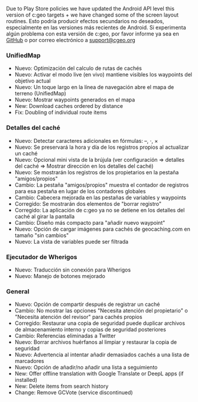 Due to Play Store policies we have updated the Android API level this version of c:geo targets + we have changed some of the screen layout routines. Esto podría producir efectos secundarios no deseados, especialmente en las versiones más recientes de Android. Si experimenta algún problema con esta versión de c:geo, por favor informe ya sea en [GitHub](https://github.com/cgeo/cgeo) o por correo electrónico a [support@cgeo.org](mailto:support@cgeo.org)

### UnifiedMap
- Nuevo: Optimización del calculo de rutas de cachés
- Nuevo: Activar el modo live (en vivo) mantiene visibles los waypoints del objetivo actual
- Nuevo: Un toque largo en la línea de navegación abre el mapa de terreno (UnifiedMap)
- Nuevo: Mostrar waypoints generados en el mapa
- New: Download caches ordered by distance
- Fix: Doubling of individual route items

### Detalles del caché
- Nuevo: Detectar caracteres adicionales en fórmulas: –, ⋅, ×
- Nuevo: Se preservará la hora y día de los registros propios al actualizar un caché
- Nuevo: Opcional mini vista de la brújula (ver configuración => detalles del caché => Mostrar dirección en los detalles del caché)
- Nuevo: Se mostrarán los registros de los propietarios en la pestaña "amigos/propios"
- Cambio: La pestaña "amigos/propios" muestra el contador de registros para esa pestaña en lugar de los contadores globales
- Cambio: Cabecera mejorada en las pestañas de variables y waypoints
- Corregido: Se mostrarán dos elementos de "borrar registro"
- Corregido: La aplicación de c:geo ya no se detiene en los detalles del caché al girar la pantalla
- Cambio: Diseño más compacto para "añadir nuevo waypoint"
- Nuevo: Opción de cargar imágenes para cachés de geocaching.com en tamaño "sin cambios"
- Nuevo: La vista de variables puede ser filtrada

### Ejecutador de Wherigos
- Nuevo: Traducción sin conexión para Wherigos
- Nuevo: Manejo de botones mejorado

### General
- Nuevo: Opción de compartir después de registrar un caché
- Cambio: No mostrar las opciones "Necesita atención del propietario" o "Necesita atención del revisor" para cachés propios
- Corregido: Restaurar una copia de seguridad puede duplicar archivos de almacenamiento interno y copias de seguridad posteriores
- Cambio: Referencias eliminadas a Twitter
- Nuevo: Borrar archivos huérfanos al limpiar y restaurar la copia de seguridad
- Nuevo: Advertencia al intentar añadir demasiados cachés a una lista de marcadores
- Nuevo: Opción de añadir/no añadir una lista a seguimiento
- New: Offer offline translation with Google Translate or DeepL apps (if installed)
- New: Delete items from search history
- Change: Remove GCVote (service discontinued)
